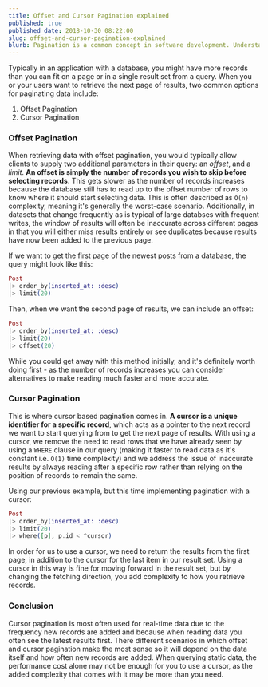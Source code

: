 ```yaml
---
title: Offset and Cursor Pagination explained
published: true
published_date: 2018-10-30 08:22:00
slug: offset-and-cursor-pagination-explained
blurb: Pagination is a common concept in software development. Understanding the difference between offset and cursor pagination is critical to building or working with APIs.
---
```


Typically in an application with a database, you might have more records than you can fit on a page or in a single result set from a query. When you or your users want to retrieve the next page of results, two common options for paginating data include:
1. Offset Pagination
2. Cursor Pagination

### Offset Pagination
When retrieving data with offset pagination, you would typically allow clients to supply two additional parameters in their query: an *offset*, and a *limit*.
__An offset is simply the number of records you wish to skip before selecting records__. This gets slower as the number of records increases because the database still has to read up to the offset number of rows to know where it should start selecting data. This is often described as `O(n)` complexity, meaning it's generally the worst-case scenario. Additionally, in datasets that change frequently as is typical of large databses with frequent writes, the window of results will often be inaccurate across different pages in that you will either miss results entirely or see duplicates because results have now been added to the previous page.

If we want to get the first page of the newest posts from a database, the query might look like this:

```elixir
Post
|> order_by(inserted_at: :desc)
|> limit(20)
```

Then, when we want the second page of results, we can include an offset:

```elixir
Post
|> order_by(inserted_at: :desc)
|> limit(20)
|> offset(20)
```

While you could get away with this method initially, and it's definitely worth doing first - as the number of records increases you can consider alternatives to make reading much faster and more accurate.

### Cursor Pagination
This is where cursor based pagination comes in. __A cursor is a unique identifier for a specific record__, which acts as a pointer to the next record we want to start querying from to get the next page of results. With using a cursor, we remove the need to read rows that we have already seen by using a `WHERE` clause in our query (making it faster to read data as it's constant i.e. `O(1)` time complexity) and we address the issue of inaccurate results by always reading after a specific row rather than relying on the position of records to remain the same.

Using our previous example, but this time implementing pagination with a cursor:
```elixir
Post
|> order_by(inserted_at: :desc)
|> limit(20)
|> where([p], p.id < ^cursor)
```

In order for us to use a cursor, we need to return the results from the first page, in addition to the cursor for the last item in our result set. Using a cursor in this way is fine for moving forward in the result set, but by changing the fetching direction, you add complexity to how you retrieve records.

### Conclusion 
Cursor pagination is most often used for real-time data due to the frequency new records are added and because when reading data you often see the latest results first. There different scenarios in which offset and cursor pagination make the most sense so it will depend on the data itself and how often new records are added. When querying static data, the performance cost alone may not be enough for you to use a cursor, as the added complexity that comes with it may be more than you need.

